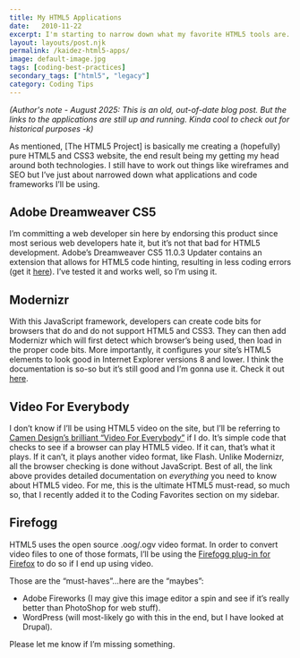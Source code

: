```yaml
---
title: My HTML5 Applications
date:   2010-11-22
excerpt: I'm starting to narrow down what my favorite HTML5 tools are.
layout: layouts/post.njk
permalink: /kaidez-html5-apps/
image: default-image.jpg
tags: [coding-best-practices]
secondary_tags: ["html5", "legacy"]
category: Coding Tips
---
```

<em>(Author's note - August 2025: This is an old, out-of-date blog post. But the links to the applications are still up and running.  Kinda cool to check out for historical purposes   -k)</em>

As mentioned, [The HTML5 Project] is basically me creating a (hopefully) pure HTML5 and CSS3 website, the end result being my getting my head around both technologies. I still have to work out things like wireframes and SEO but I’ve just about narrowed down what applications and code frameworks I’ll be using.

## Adobe Dreamweaver CS5

I’m committing a web developer sin here by endorsing this product since most serious web developers hate it, but it’s not that bad for HTML5 development. Adobe’s Dreamweaver CS5 11.0.3 Updater contains an extension that allows for HTML5 code hinting, resulting in less coding errors (get it [here][2]). I’ve tested it and works well, so I’m using it.

 [2]: https://www.adobe.com/products/dreamweaver.html

## Modernizr

With this JavaScript framework, developers can create code bits for browsers that do and do not support HTML5 and CSS3. They can then add Modernizr which will first detect which browser’s being used, then load in the proper code bits. More importantly, it configures your site’s HTML5 elements to look good in Internet Explorer versions 8 and lower. I think the documentation is so-so but it’s still good and I’m gonna use it. Check it out [here][3].

 [3]: http://www.modernizr.com/

## Video For Everybody

I don’t know if I’ll be using HTML5 video on the site, but I’ll be referring to [Camen Design’s brilliant “Video For Everybody”][4] if I do. It’s simple code that checks to see if a browser can play HTML5 video. If it can, that’s what it plays. If it can’t, it plays another video format, like Flash. Unlike Modernizr, all the browser checking is done without JavaScript. Best of all, the link above provides detailed documentation on *everything* you need to know about HTML5 video. For me, this is the ultimate HTML5 must-read, so much so, that I recently added it to the Coding Favorites section on my sidebar.

 [4]: http://camendesign.com/code/video_for_everybody

## Firefogg

HTML5 uses the open source .oog/.ogv video format. In order to convert video files to one of those formats, I’ll be using the [Firefogg plug-in for Firefox][5] to do so if I end up using video.

 [5]: http://firefogg.org/

Those are the “must-haves”…here are the “maybes”:

*   Adobe Fireworks (I may give this image editor a spin and see if it’s really better than PhotoShop for web stuff).
*   WordPress (will most-likely go with this in the end, but I have looked at Drupal).

Please let me know if I’m missing something.

 [6]: /html5-project-update-january-21-2011/